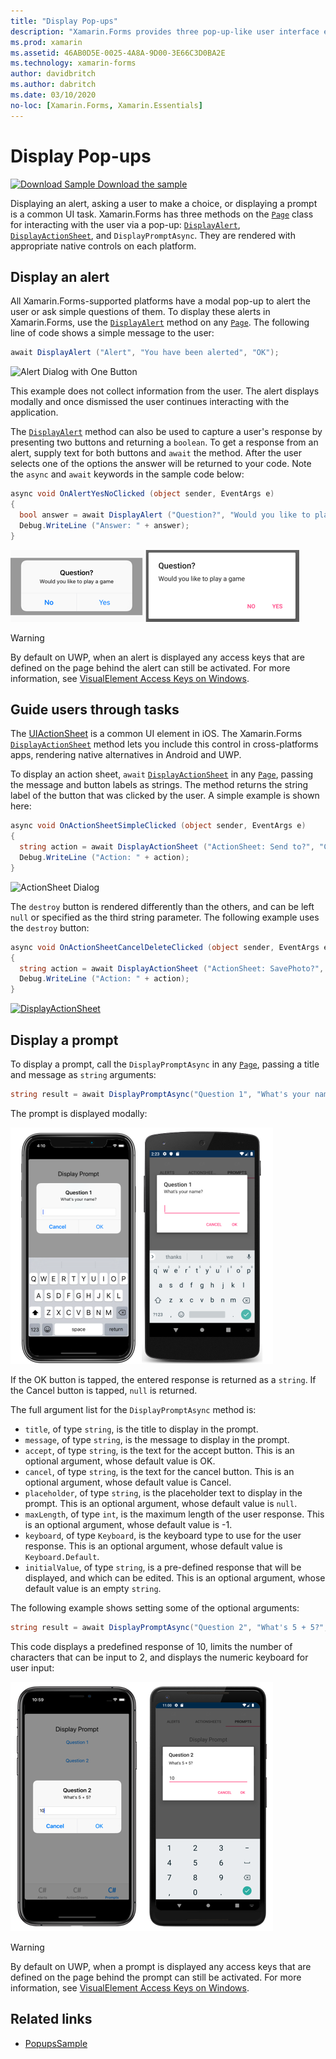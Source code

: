 ```yaml
---
title: "Display Pop-ups"
description: "Xamarin.Forms provides three pop-up-like user interface elements – an alert, an action sheet, and a prompt. This article demonstrates using alert, action sheet, and prompt APIs to display dialog boxes that ask users simple questions, guide users through tasks, and display prompts."
ms.prod: xamarin
ms.assetid: 46AB0D5E-0025-4A8A-9D00-3E66C3D0BA2E
ms.technology: xamarin-forms
author: davidbritch
ms.author: dabritch
ms.date: 03/10/2020
no-loc: [Xamarin.Forms, Xamarin.Essentials]
---
```


# Display Pop-ups

[![Download Sample](~/media/shared/download.png) Download the sample](/samples/xamarin/xamarin-forms-samples/navigation-pop-ups)

Displaying an alert, asking a user to make a choice, or displaying a prompt is a common UI task. Xamarin.Forms has three methods on the [`Page`](xref:Xamarin.Forms.Page) class for interacting with the user via a pop-up: [`DisplayAlert`](xref:Xamarin.Forms.Page.DisplayAlert*), [`DisplayActionSheet`](xref:Xamarin.Forms.Page.DisplayActionSheet*), and `DisplayPromptAsync`. They are rendered with appropriate native controls on each platform.

## Display an alert

All Xamarin.Forms-supported platforms have a modal pop-up to alert the user or ask simple questions of them. To display these alerts in Xamarin.Forms, use the [`DisplayAlert`](xref:Xamarin.Forms.Page.DisplayAlert*) method on any [`Page`](xref:Xamarin.Forms.Page). The following line of code shows a simple message to the user:

```csharp
await DisplayAlert ("Alert", "You have been alerted", "OK");
```

![Alert Dialog with One Button](pop-ups-images/alert.png)

This example does not collect information from the user. The alert displays modally and once dismissed the user continues interacting with the application.

The [`DisplayAlert`](xref:Xamarin.Forms.Page.DisplayAlert*) method can also be used to capture a user's response by presenting two buttons and returning a `boolean`. To get a response from an alert, supply text for both buttons and `await` the method. After the user selects one of the options the answer will be returned to your code. Note the `async` and `await` keywords in the sample code below:

```csharp
async void OnAlertYesNoClicked (object sender, EventArgs e)
{
  bool answer = await DisplayAlert ("Question?", "Would you like to play a game", "Yes", "No");
  Debug.WriteLine ("Answer: " + answer);
}
```

[![Alert Dialog with Two Buttons](pop-ups-images/alert2-sml.png)](pop-ups-images/alert2.png#lightbox)

> [!WARNING]
> By default on UWP, when an alert is displayed any access keys that are defined on the page behind the alert can still be activated. For more information, see [VisualElement Access Keys on Windows](~/xamarin-forms/platform/windows/visualelement-access-keys.md).

## Guide users through tasks

The [UIActionSheet](https://developer.apple.com/library/ios/documentation/uikit/reference/uiactionsheet_class/Reference/Reference.html) is a common UI element in iOS. The Xamarin.Forms [`DisplayActionSheet`](xref:Xamarin.Forms.Page.DisplayActionSheet*) method lets you include this control in cross-platforms apps, rendering native alternatives in Android and UWP.

To display an action sheet, `await` [`DisplayActionSheet`](xref:Xamarin.Forms.Page.DisplayActionSheet*) in any [`Page`](xref:Xamarin.Forms.Page), passing the message and button labels as strings. The method returns the string label of the button that was clicked by the user. A simple example is shown here:

```csharp
async void OnActionSheetSimpleClicked (object sender, EventArgs e)
{
  string action = await DisplayActionSheet ("ActionSheet: Send to?", "Cancel", null, "Email", "Twitter", "Facebook");
  Debug.WriteLine ("Action: " + action);
}
```

![ActionSheet Dialog](pop-ups-images/action.png)

The `destroy` button is rendered differently than the others, and can be left `null` or specified as the third string parameter. The following example uses the `destroy` button:

```csharp
async void OnActionSheetCancelDeleteClicked (object sender, EventArgs e)
{
  string action = await DisplayActionSheet ("ActionSheet: SavePhoto?", "Cancel", "Delete", "Photo Roll", "Email");
  Debug.WriteLine ("Action: " + action);
}
```

[![DisplayActionSheet](pop-ups-images/action2-sml.png "Action Sheet Dialog with Destroy Button")](pop-ups-images/action2.png#lightbox "Action Sheet Dialog with Destroy Button")

## Display a prompt

To display a prompt, call the `DisplayPromptAsync` in any [`Page`](xref:Xamarin.Forms.Page), passing a title and message as `string` arguments:

```csharp
string result = await DisplayPromptAsync("Question 1", "What's your name?");
```

The prompt is displayed modally:

[![Screenshot of a modal prompt, on iOS and Android](pop-ups-images/simple-prompt.png "Modal prompt")](pop-ups-images/simple-prompt-large.png#lightbox "Modal prompt")

If the OK button is tapped, the entered response is returned as a `string`. If the Cancel button is tapped, `null` is returned.

The full argument list for the `DisplayPromptAsync` method is:

- `title`, of type `string`, is the title to display in the prompt.
- `message`, of type `string`, is the message to display in the prompt.
- `accept`, of type `string`, is the text for the accept button. This is an optional argument, whose default value is OK.
- `cancel`, of type `string`, is the text for the cancel button. This is an optional argument, whose default value is Cancel.
- `placeholder`, of type `string`, is the placeholder text to display in the prompt. This is an optional argument, whose default value is `null`.
- `maxLength`, of type `int`, is the maximum length of the user response. This is an optional argument, whose default value is -1.
- `keyboard`, of type `Keyboard`, is the keyboard type to use for the user response. This is an optional argument, whose default value is `Keyboard.Default`.
- `initialValue`, of type `string`, is a pre-defined response that will be displayed, and which can be edited. This is an optional argument, whose default value is an empty `string`.

The following example shows setting some of the optional arguments:

```csharp
string result = await DisplayPromptAsync("Question 2", "What's 5 + 5?", initialValue: "10", maxLength: 2, keyboard: Keyboard.Numeric);
```

This code displays a predefined response of 10, limits the number of characters that can be input to 2, and displays the numeric keyboard for user input:

[![Screenshot of an optional modal prompt, on iOS and Android](pop-ups-images/keyboard-prompt.png "Modal prompt")](pop-ups-images/keyboard-prompt-large.png#lightbox "Modal prompt")

> [!WARNING]
> By default on UWP, when a prompt is displayed any access keys that are defined on the page behind the prompt can still be activated. For more information, see [VisualElement Access Keys on Windows](~/xamarin-forms/platform/windows/visualelement-access-keys.md).

## Related links

- [PopupsSample](/samples/xamarin/xamarin-forms-samples/navigation-pop-ups)
